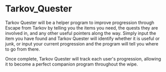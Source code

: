 # Tarkov_Quester

Tarkov Quester will be a helper program to improve progression through Escape from Tarkov by telling you the items you need, the quests they are involved in, and any other useful pointers along the way. Simply input the item you have found and Tarkov Quester will identify whether it is useful or junk, or input your current progression and the program will tell you where to go from there.

Once complete, Tarkov Quester will track each user's progression, allowing it to become a perfect companion program throughout the wipe.
